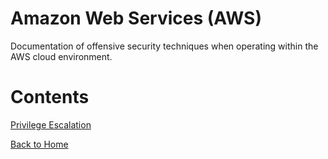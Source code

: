 # Amazon Web Services (AWS)

Documentation of offensive security techniques when operating within the AWS cloud environment. 

# Contents 

[Privilege Escalation](https://blog.the1ntern.net/aws/privesc)

[Back to Home](https://blog.the1ntern.net)